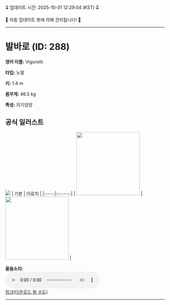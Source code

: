 
⏳ 업데이트 시간: 2025-10-01 12:29:04 (KST) ⏳

🤖 자동 업데이트 봇에 의해 관리됩니다! 🤖

---

# 발바로 (ID: 288)
**영어 이름:** Vigoroth

**타입:** 노말

**키:** 1.4 m

**몸무게:** 46.5 kg

**특성:** 의기양양

## 공식 일러스트
![](https://raw.githubusercontent.com/PokeAPI/sprites/master/sprites/pokemon/other/official-artwork/288.png)
| 기본 | 이로치 |
|:----:|:------:|
| <img src="http://play.pokemonshowdown.com/sprites/ani/vigoroth.gif" width="200"> | <img src="http://play.pokemonshowdown.com/sprites/ani-shiny/vigoroth.gif" width="200"> |

**울음소리:**<br><audio controls src="https://raw.githubusercontent.com/PokeAPI/cries/main/cries/pokemon/latest/288.ogg"></audio><br> [링크(다운로드 될 수도)](https://raw.githubusercontent.com/PokeAPI/cries/main/cries/pokemon/latest/288.ogg)


---
